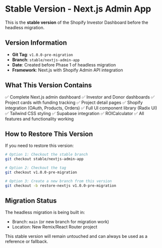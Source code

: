 # Stable Version - Next.js Admin App

This is the **stable version** of the Shopify Investor Dashboard before the headless migration.

## Version Information

- **Git Tag**: `v1.0.0-pre-migration`
- **Branch**: `stable/nextjs-admin-app`
- **Date**: Created before Phase 1 of headless migration
- **Framework**: Next.js with Shopify Admin API integration

## What This Version Contains

✅ Complete Next.js admin dashboard
✅ Investor and Donor dashboards
✅ Project cards with funding tracking
✅ Project detail pages
✅ Shopify integration (OAuth, Products, Orders)
✅ Full UI component library (Radix UI)
✅ Tailwind CSS styling
✅ Supabase integration
✅ ROICalculator
✅ All features and functionality working

## How to Restore This Version

If you need to restore this version:

```bash
# Option 1: Checkout the stable branch
git checkout stable/nextjs-admin-app

# Option 2: Checkout the tag
git checkout v1.0.0-pre-migration

# Option 3: Create a new branch from this version
git checkout -b restore-nextjs v1.0.0-pre-migration
```

## Migration Status

The headless migration is being built in:
- Branch: `main` (or new branch for migration work)
- Location: New Remix/React Router project

This stable version will remain untouched and can always be used as a reference or fallback.

